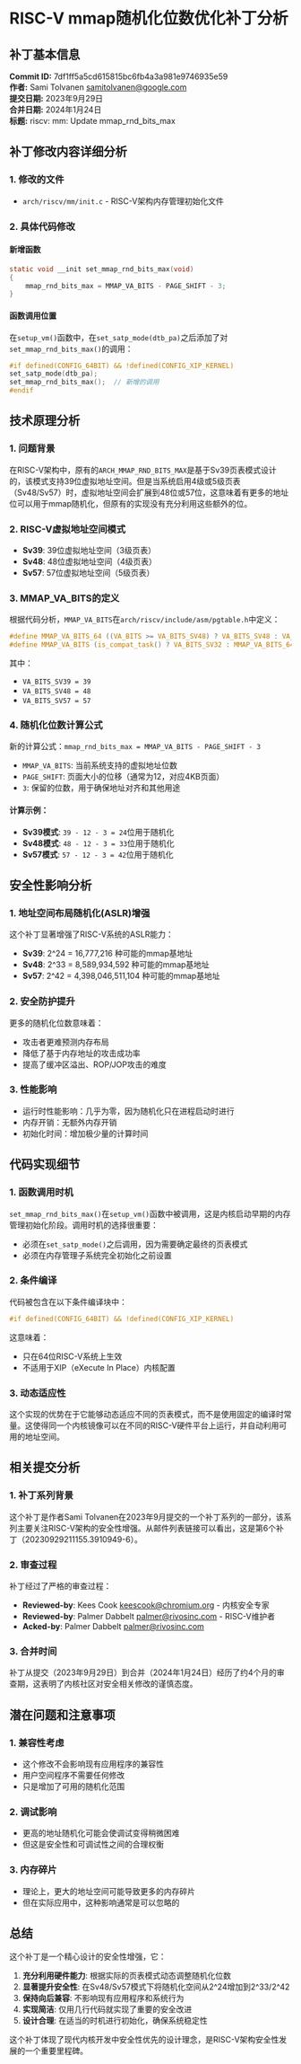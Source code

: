 # RISC-V mmap随机化位数优化补丁分析

## 补丁基本信息

**Commit ID:** 7df1ff5a5cd615815bc6fb4a3a981e9746935e59  
**作者:** Sami Tolvanen <samitolvanen@google.com>  
**提交日期:** 2023年9月29日  
**合并日期:** 2024年1月24日  
**标题:** riscv: mm: Update mmap_rnd_bits_max  

## 补丁修改内容详细分析

### 1. 修改的文件
- `arch/riscv/mm/init.c` - RISC-V架构内存管理初始化文件

### 2. 具体代码修改

#### 新增函数
```c
static void __init set_mmap_rnd_bits_max(void)
{
    mmap_rnd_bits_max = MMAP_VA_BITS - PAGE_SHIFT - 3;
}
```

#### 函数调用位置
在`setup_vm()`函数中，在`set_satp_mode(dtb_pa)`之后添加了对`set_mmap_rnd_bits_max()`的调用：
```c
#if defined(CONFIG_64BIT) && !defined(CONFIG_XIP_KERNEL)
set_satp_mode(dtb_pa);
set_mmap_rnd_bits_max();  // 新增的调用
#endif
```

## 技术原理分析

### 1. 问题背景

在RISC-V架构中，原有的`ARCH_MMAP_RND_BITS_MAX`是基于Sv39页表模式设计的，该模式支持39位虚拟地址空间。但是当系统启用4级或5级页表（Sv48/Sv57）时，虚拟地址空间会扩展到48位或57位，这意味着有更多的地址位可以用于mmap随机化，但原有的实现没有充分利用这些额外的位。

### 2. RISC-V虚拟地址空间模式

- **Sv39**: 39位虚拟地址空间（3级页表）
- **Sv48**: 48位虚拟地址空间（4级页表）  
- **Sv57**: 57位虚拟地址空间（5级页表）

### 3. MMAP_VA_BITS的定义

根据代码分析，`MMAP_VA_BITS`在`arch/riscv/include/asm/pgtable.h`中定义：

```c
#define MMAP_VA_BITS_64 ((VA_BITS >= VA_BITS_SV48) ? VA_BITS_SV48 : VA_BITS)
#define MMAP_VA_BITS (is_compat_task() ? VA_BITS_SV32 : MMAP_VA_BITS_64)
```

其中：
- `VA_BITS_SV39 = 39`
- `VA_BITS_SV48 = 48` 
- `VA_BITS_SV57 = 57`

### 4. 随机化位数计算公式

新的计算公式：`mmap_rnd_bits_max = MMAP_VA_BITS - PAGE_SHIFT - 3`

- `MMAP_VA_BITS`: 当前系统支持的虚拟地址位数
- `PAGE_SHIFT`: 页面大小的位移（通常为12，对应4KB页面）
- `3`: 保留的位数，用于确保地址对齐和其他用途

#### 计算示例：
- **Sv39模式**: `39 - 12 - 3 = 24`位用于随机化
- **Sv48模式**: `48 - 12 - 3 = 33`位用于随机化  
- **Sv57模式**: `57 - 12 - 3 = 42`位用于随机化

## 安全性影响分析

### 1. 地址空间布局随机化(ASLR)增强

这个补丁显著增强了RISC-V系统的ASLR能力：

- **Sv39**: 2^24 = 16,777,216 种可能的mmap基地址
- **Sv48**: 2^33 = 8,589,934,592 种可能的mmap基地址
- **Sv57**: 2^42 = 4,398,046,511,104 种可能的mmap基地址

### 2. 安全防护提升

更多的随机化位数意味着：
- 攻击者更难预测内存布局
- 降低了基于内存地址的攻击成功率
- 提高了缓冲区溢出、ROP/JOP攻击的难度

### 3. 性能影响

- 运行时性能影响：几乎为零，因为随机化只在进程启动时进行
- 内存开销：无额外内存开销
- 初始化时间：增加极少量的计算时间

## 代码实现细节

### 1. 函数调用时机

`set_mmap_rnd_bits_max()`在`setup_vm()`函数中被调用，这是内核启动早期的内存管理初始化阶段。调用时机的选择很重要：

- 必须在`set_satp_mode()`之后调用，因为需要确定最终的页表模式
- 必须在内存管理子系统完全初始化之前设置

### 2. 条件编译

代码被包含在以下条件编译块中：
```c
#if defined(CONFIG_64BIT) && !defined(CONFIG_XIP_KERNEL)
```

这意味着：
- 只在64位RISC-V系统上生效
- 不适用于XIP（eXecute In Place）内核配置

### 3. 动态适应性

这个实现的优势在于它能够动态适应不同的页表模式，而不是使用固定的编译时常量。这使得同一个内核镜像可以在不同的RISC-V硬件平台上运行，并自动利用可用的地址空间。

## 相关提交分析

### 1. 补丁系列背景

这个补丁是作者Sami Tolvanen在2023年9月提交的一个补丁系列的一部分，该系列主要关注RISC-V架构的安全性增强。从邮件列表链接可以看出，这是第6个补丁（20230929211155.3910949-6）。

### 2. 审查过程

补丁经过了严格的审查过程：
- **Reviewed-by**: Kees Cook <keescook@chromium.org> - 内核安全专家
- **Reviewed-by**: Palmer Dabbelt <palmer@rivosinc.com> - RISC-V维护者
- **Acked-by**: Palmer Dabbelt <palmer@rivosinc.com>

### 3. 合并时间

补丁从提交（2023年9月29日）到合并（2024年1月24日）经历了约4个月的审查期，这表明了内核社区对安全相关修改的谨慎态度。

## 潜在问题和注意事项

### 1. 兼容性考虑

- 这个修改不会影响现有应用程序的兼容性
- 用户空间程序不需要任何修改
- 只是增加了可用的随机化范围

### 2. 调试影响

- 更高的地址随机化可能会使调试变得稍微困难
- 但这是安全性和可调试性之间的合理权衡

### 3. 内存碎片

- 理论上，更大的地址空间可能导致更多的内存碎片
- 但在实际应用中，这种影响通常是可以忽略的

## 总结

这个补丁是一个精心设计的安全性增强，它：

1. **充分利用硬件能力**: 根据实际的页表模式动态调整随机化位数
2. **显著提升安全性**: 在Sv48/Sv57模式下将随机化空间从2^24增加到2^33/2^42
3. **保持向后兼容**: 不影响现有应用程序和系统行为
4. **实现简洁**: 仅用几行代码就实现了重要的安全改进
5. **设计合理**: 在适当的时机进行初始化，确保系统稳定性

这个补丁体现了现代内核开发中安全性优先的设计理念，是RISC-V架构安全性发展的一个重要里程碑。